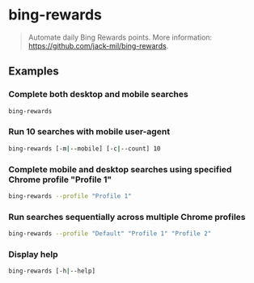 # bing-rewards

> Automate daily Bing Rewards points. More information: <https://github.com/jack-mil/bing-rewards>.

## Examples

### Complete both desktop and mobile searches

```bash
bing-rewards
```

### Run 10 searches with mobile user-agent

```bash
bing-rewards [-m|--mobile] [-c|--count] 10
```

### Complete mobile and desktop searches using specified Chrome profile "Profile 1"

```bash
bing-rewards --profile "Profile 1"
```

### Run searches sequentially across multiple Chrome profiles

```bash
bing-rewards --profile "Default" "Profile 1" "Profile 2"
```

### Display help

```bash
bing-rewards [-h|--help]
```
